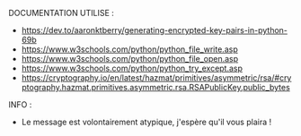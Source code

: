 DOCUMENTATION UTILISE :
- https://dev.to/aaronktberry/generating-encrypted-key-pairs-in-python-69b
- https://www.w3schools.com/python/python_file_write.asp
- https://www.w3schools.com/python/python_file_open.asp
- https://www.w3schools.com/python/python_try_except.asp
- https://cryptography.io/en/latest/hazmat/primitives/asymmetric/rsa/#cryptography.hazmat.primitives.asymmetric.rsa.RSAPublicKey.public_bytes

INFO : 
- Le message est volontairement atypique, j'espère qu'il vous plaira ! 